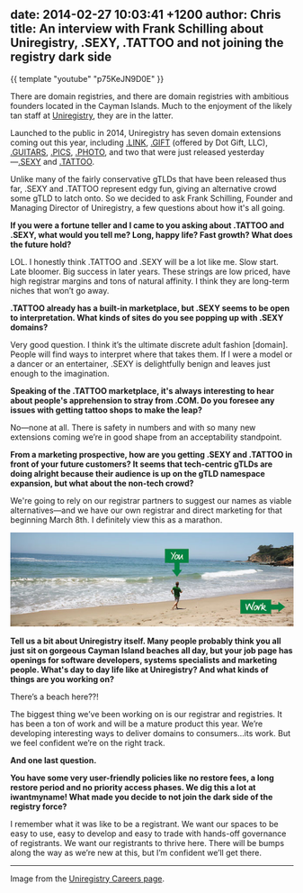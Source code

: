 date: 2014-02-27 10:03:41 +1200
author: Chris
title: An interview with Frank Schilling about Uniregistry, .SEXY, .TATTOO and not joining the registry dark side
----

<!-- excerpt -->

{{ template "youtube" "p75KeJN9D0E" }}

There are domain registries, and there are domain registries with ambitious founders located in the Cayman Islands. Much to the enjoyment of the likely tan staff at [Uniregistry](http://uniregistry.com/), they are in the latter.

Launched to the public in 2014, Uniregistry has seven domain extensions coming out this year, including [.LINK](https://iwantmyname.com/domains/dot-link), [.GIFT](https://iwantmyname.com/domains/dot-gift) (offered by Dot Gift, LLC), [.GUITARS](https://iwantmyname.com/domains/dot-guitars), [.PICS](https://iwantmyname.com/domains/dot-pics), [.PHOTO](https://iwantmyname.com/domains/dot-photo), and two that were just released yesterday—[.SEXY](https://iwantmyname.com/domains/dot-sexy) and [.TATTOO](https://iwantmyname.com/domains/dot-tattoo).

Unlike many of the fairly conservative gTLDs that have been released thus far, .SEXY and .TATTOO represent edgy fun, giving an alternative crowd some gTLD to latch onto. So we decided to ask Frank Schilling, Founder and Managing Director of Uniregistry, a few questions about how it's all going. 

<!-- /excerpt -->

**If you were a fortune teller and I came to you asking about .TATTOO and .SEXY, what would you tell me? Long, happy life? Fast growth? What does the future hold?**

LOL. I honestly think .TATTOO and .SEXY will be a lot like me. Slow start. Late bloomer. Big success in later years. These strings are low priced, have high registrar margins and tons of natural affinity. I think they are long-term niches that won’t go away.

**.TATTOO already has a built-in marketplace, but .SEXY seems to be open to interpretation. What kinds of sites do you see popping up with .SEXY domains?**

Very good question. I think it’s the ultimate discrete adult fashion [domain]. People will find ways to interpret where that takes them. If I were a model or a dancer or an entertainer, .SEXY is delightfully benign and leaves just enough to the imagination.

**Speaking of the .TATTOO marketplace, it's always interesting to hear about people's apprehension to stray from .COM. Do you foresee any issues with getting tattoo shops to make the leap?**

No—none at all. There is safety in numbers and with so many new extensions coming we’re in good shape from an acceptability standpoint.

**From a marketing prospective, how are you getting .SEXY and .TATTOO in front of your future customers? It seems that tech-centric gTLDs are doing alright because their audience is up on the gTLD namespace expansion, but what about the non-tech crowd?**

We're going to rely on our registrar partners to suggest our names as viable alternatives—and we have our own registrar and direct marketing for that beginning March 8th. I definitely view this as a marathon.

![alt](/media/2014-02-27-uniregistry-careers.jpg)

**Tell us a bit about Uniregistry itself. Many people probably think you all just sit on gorgeous Cayman Island beaches all day, but your job page has openings for software developers, systems specialists and marketing people. What's day to day life like at Uniregistry? And what kinds of things are you working on?**

There’s a beach here??!

The biggest thing we’ve been working on is our registrar and registries.  It has been a ton of work and will be a mature product this year. We’re developing interesting ways to deliver domains to consumers...its work. But we feel confident we’re on the right track.

**And one last question.** 

**You have some very user-friendly policies like no restore fees, a long restore period and no priority access phases. We dig this a lot at iwantmyname! What made you decide to not join the dark side of the registry force?**

I remember what it was like to be a registrant. We want our spaces to be easy to use, easy to develop and easy to trade with hands-off governance of registrants. We want our registrants to thrive here. There will be bumps along the way as we’re new at this, but I’m confident we’ll get there.

***

Image from the [Uniregistry Careers page](http://archived.link/http://uniregistry.com/careers).
